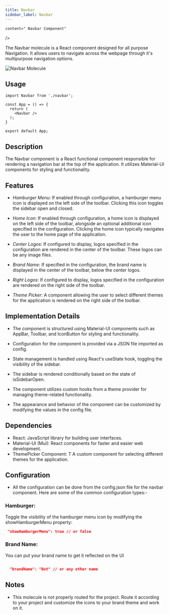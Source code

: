 ```yaml
---
title: Navbar
sidebar_label: Navbar
---
```



<head>
  <title> Navbar </title>
  <meta
   
    content=" Navbar Component"
  />
</head>

The Navbar molecule is a React component designed for  all purpose Navigation. It allows users to  navigate across the webpage through it's multipurpose navigation options.

<img src="/img/molecules/navbar.png" alt=" Navbar Molecule" />



## Usage
```
import Navbar from './navbar';

const App = () => {
  return (
    <Navbar />
  );
}

export default App;
```

## Description
 

The Navbar component is a React functional component responsible for rendering a navigation bar at the top of the application. It utilizes Material-UI components for styling and functionality.
 

## Features

- *Hamburger Menu*: If enabled through configuration, a hamburger menu icon is displayed on the left side of the toolbar. Clicking this icon toggles the sidebar open and closed.

- *Home Icon*: If enabled through configuration, a home icon is displayed on the left side of the toolbar, alongside an optional additional icon specified in the configuration. Clicking the home icon typically navigates the user to the home page of the application.

- *Center Logos*: If configured to display, logos specified in the configuration are rendered in the center of the toolbar. These logos can be any image files.

- *Brand Name*: If specified in the configuration, the brand name is displayed in the center of the toolbar, below the center logos.

- *Right Logos*: If configured to display, logos specified in the configuration are rendered on the right side of the toolbar.

- *Theme Picker*: A component allowing the user to select different themes for the application is rendered on the right side of the toolbar.

## Implementation Details

- The component is structured using Material-UI components such as AppBar, Toolbar, and IconButton for styling and functionality.

- Configuration for the component is provided via a JSON file imported as config.

- State management is handled using React's useState hook, toggling the visibility of the sidebar.

- The sidebar is rendered conditionally based on the state of isSidebarOpen.

- The component utilizes custom hooks from a theme provider for managing theme-related functionality.

- The appearance and behavior of the component can be customized by modifying the values in the config file.



 
 

## Dependencies
- React: JavaScript library for building user interfaces.
- Material-UI (Mui): React components for faster and easier web development.
- ThemePicker Component: T A custom component for selecting different themes for the application.  
 

## Configuration
-  All the configuration can be done from the config.json file for the navbar component. Here are some of the common configuration types:-

 ###  Hamburger:
Toggle the visibility of the hamburger menu icon by modifying the showHamburgerMenu property:
```json
 "showHamburgerMenu": true // or false
```
 
 
 ###  Brand Name:
You can put your brand name to get it reflected on the UI

```json

  "brandName": "Bot" // or any other name

```
 


## Notes
 - This molecule is not properly routed for the project. Route it according to your project and customize the icons to your brand theme and work on it.